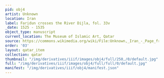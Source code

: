 ```yaml
---
pid: obj4
artist: Unknown
location: Iran
label: Faridun crosses the River Dijla, fol. 33v
_date: 1525 - 1535
object_type: manuscript
current_location: The Museum of Islamic Art, Qatar
source: https://commons.wikimedia.org/wiki/File:Unknown,_Iran_-_Page_from_the_Shahnama_of_Shah_Tahmasp_-_Google_Art_Project.jpg
order: '03'
layout: qatar_item
collection: qatar
thumbnail: "/img/derivatives/iiif/images/obj4/full/250,/0/default.jpg"
full: "/img/derivatives/iiif/images/obj4/full/full/0/default.jpg"
manifest: "/img/derivatives/iiif/obj4/manifest.json"
---
```


